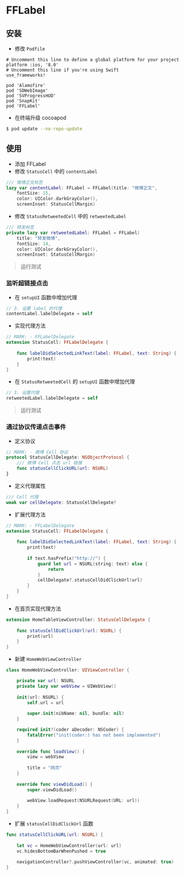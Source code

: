 # FFLabel

## 安装

* 修改 `Podfile`

```
# Uncomment this line to define a global platform for your project
platform :ios, '8.0'
# Uncomment this line if you're using Swift
use_frameworks!

pod 'Alamofire'
pod 'SDWebImage'
pod 'SVProgressHUD'
pod 'SnapKit'
pod 'FFLabel'
```

* 在终端升级 cocoapod

```bash
$ pod update --no-repo-update
```

## 使用

* 添加 FFLabel
* 修改 `StatusCell` 中的 `contentLabel`

```swift
/// 微博正文标签
lazy var contentLabel: FFLabel = FFLabel(title: "微博正文",
    fontSize: 15,
    color: UIColor.darkGrayColor(),
    screenInset: StatusCellMargin)
```

* 修改 `StatusRetweetedCell` 中的 `retweetedLabel`

```swift
/// 转发标签
private lazy var retweetedLabel: FFLabel = FFLabel(
    title: "转发微博",
    fontSize: 14,
    color: UIColor.darkGrayColor(),
    screenInset: StatusCellMargin)
```

> 运行测试

### 监听超链接点击

* 在 `setupUI` 函数中增加代理

```swift
// 3. 设置 label 的代理
contentLabel.labelDelegate = self
```

* 实现代理方法

```swift
// MARK: - FFLabelDelegate
extension StatusCell: FFLabelDelegate {
    
    func labelDidSelectedLinkText(label: FFLabel, text: String) {
        print(text)
    }
}
```

* 在 `StatusRetweetedCell` 的 `setupUI` 函数中增加代理

```swift
// 3. 设置代理
retweetedLabel.labelDelegate = self
```

> 运行测试

### 通过协议传递点击事件

* 定义协议

```swift
// MARK: - 微博 Cell 协议
protocol StatusCellDelegate: NSObjectProtocol {
    /// 微博 Cell 点击 url 链接
    func statusCellClickURL(url: NSURL)
}
```

* 定义代理属性

```swift
/// Cell 代理
weak var cellDelegate: StatusCellDelegate?
```

* 扩展代理方法

```swift
// MARK: - FFLabelDelegate
extension StatusCell: FFLabelDelegate {
    
    func labelDidSelectedLinkText(label: FFLabel, text: String) {
        print(text)
        
        if text.hasPrefix("http://") {
            guard let url = NSURL(string: text) else {
                return
            }
            cellDelegate?.statusCellDidClickUrl(url)
        }
    }
}
```

* 在首页实现代理方法

```swift
extension HomeTableViewController: StatusCellDelegate {
    
    func statusCellDidClickUrl(url: NSURL) {
        print(url)
    }
}
```

* 新建 `HomeWebViewController`

```swift
class HomeWebViewController: UIViewController {

    private var url: NSURL
    private lazy var webView = UIWebView()
    
    init(url: NSURL) {
        self.url = url
        
        super.init(nibName: nil, bundle: nil)
    }

    required init?(coder aDecoder: NSCoder) {
        fatalError("init(coder:) has not been implemented")
    }
    
    override func loadView() {
        view = webView
        
        title = "网页"
    }
    
    override func viewDidLoad() {
        super.viewDidLoad()
        
        webView.loadRequest(NSURLRequest(URL: url))
    }
}
```

* 扩展 `statusCellDidClickUrl` 函数

```swift
func statusCellClickURL(url: NSURL) {
    
    let vc = HomeWebViewController(url: url)
    vc.hidesBottomBarWhenPushed = true
    
    navigationController?.pushViewController(vc, animated: true)
}
```
